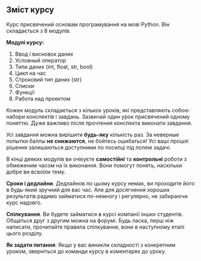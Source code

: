 ## Зміст курсу

Курс присвячений основам програмування на мові Python. Він складається з 8 модулів.

**Модулі курсу:**

1. Ввод і висновок даних
1. Условный оператор
1. Типи даних (int, float, str, bool)
1. Цикл на час
1. Строковий тип даних (str)
1. Списки
1. Функції
1. Работа над проектом

Кожен модуль складається з кількох уроків, які представляють собою набори конспектів і завдань. Зазвичай один урок
присвячений одному поняттю. Дуже важливо після прочтения конспекта виконати завдання.

Усі завдання можна вирішити **будь-яку** кількість раз. За неверные попытки баллы **не снижаются**, не бойтесь ошибаться! Усі
ваші прошлі рішення залишаються доступними по посилці під полем задачі.

В кінці деяких модулів ви очікуєте **самостійні** та **контрольні** роботи з обмеженим часом на їх виконання. Вони помогут
понять, наскільки добре ви всвоїли тему.

**Сроки і дедлайни**. Дедлайнов по цьому курсу немає, ви проходите його в будь-який зручний для вас час. Але для досягнення
хороших результатів радимо займатися по-немногу і регулярно, не забираючи курс надовго.

**Спілкування**. Ви будете займатися в курсі компанії інших студентів. Общаться друг з другим можна на форумі. Будь ласка, перш
ніж написати, прочитайте правила спілкування, вони в наступному етапі цього розділу.

**Як задати питання**. Якщо у вас виникли складності з конкретним уроком, зверніться до команди курсу в коментарях до
уроку.